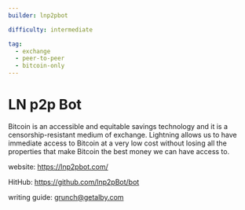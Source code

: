 ```yaml
---
builder: lnp2pbot

difficulty: intermediate

tag:
  - exchange
  - peer-to-peer
  - bitcoin-only
---
```


# LN p2p Bot

Bitcoin is an accessible and equitable savings technology and it is a censorship-resistant medium of exchange. Lightning allows us to have immediate access to Bitcoin at a very low cost without losing all the properties that make Bitcoin the best money we can have access to.

website: https://lnp2pbot.com/

HitHub: https://github.com/lnp2pBot/bot

writing guide: grunch@getalby.com
